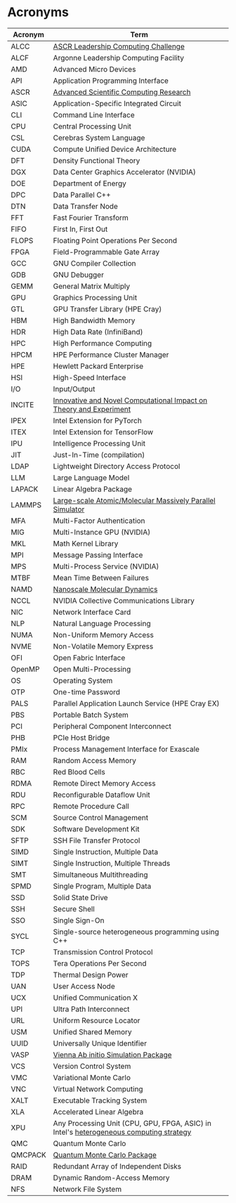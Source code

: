# Acronyms

| Acronym | Term |
| ------- | ---- |
| ALCC    | [ASCR Leadership Computing Challenge](https://science.osti.gov/ascr/Facilities/Accessing-ASCR-Facilities/ALCC) |
| ALCF    | Argonne Leadership Computing Facility |
| AMD     | Advanced Micro Devices |
| API     | Application Programming Interface |
| ASCR    | [Advanced Scientific Computing Research](https://www.energy.gov/science/ascr/advanced-scientific-computing-research) |
| ASIC    | Application-Specific Integrated Circuit |
| CLI     | Command Line Interface |
| CPU     | Central Processing Unit |
| CSL     | Cerebras System Language |
| CUDA    | Compute Unified Device Architecture |
| DFT     | Density Functional Theory |
| DGX     | Data Center Graphics Accelerator (NVIDIA) |
| DOE     | Department of Energy |
| DPC     | Data Parallel C++ |
| DTN     | Data Transfer Node |
| FFT     | Fast Fourier Transform |
| FIFO    | First In, First Out |
| FLOPS   | Floating Point Operations Per Second |
| FPGA    | Field-Programmable Gate Array |
| GCC     | GNU Compiler Collection |
| GDB     | GNU Debugger |
| GEMM    | General Matrix Multiply |
| GPU     | Graphics Processing Unit |
| GTL     | GPU Transfer Library (HPE Cray) |
| HBM     | High Bandwidth Memory |
| HDR     | High Data Rate (InfiniBand) |
| HPC     | High Performance Computing |
| HPCM    | HPE Performance Cluster Manager |
| HPE     | Hewlett Packard Enterprise |
| HSI     | High-Speed Interface |
| I/O     | Input/Output |
| INCITE  | [Innovative and Novel Computational Impact on Theory and Experiment](https://doeleadershipcomputing.org/) |
| IPEX    | Intel Extension for PyTorch |
| ITEX    | Intel Extension for TensorFlow |
| IPU     | Intelligence Processing Unit |
| JIT     | Just-In-Time (compilation) |
| LDAP    | Lightweight Directory Access Protocol |
| LLM     | Large Language Model |
| LAPACK  | Linear Algebra Package |
| LAMMPS  | [Large-scale Atomic/Molecular Massively Parallel Simulator](https://www.lammps.org/) |
| MFA     | Multi-Factor Authentication |
| MIG     | Multi-Instance GPU (NVIDIA) |
| MKL     | Math Kernel Library |
| MPI     | Message Passing Interface |
| MPS     | Multi-Process Service (NVIDIA) |
| MTBF    | Mean Time Between Failures |
| NAMD    | [Nanoscale Molecular Dynamics](https://www.ks.uiuc.edu/Research/namd/) |
| NCCL    | NVIDIA Collective Communications Library |
| NIC     | Network Interface Card |
| NLP     | Natural Language Processing |
| NUMA    | Non-Uniform Memory Access |
| NVME    | Non-Volatile Memory Express |
| OFI     | Open Fabric Interface |
| OpenMP  | Open Multi-Processing |
| OS      | Operating System |
| OTP     | One-time Password |
| PALS    | Parallel Application Launch Service (HPE Cray EX) |
| PBS     | Portable Batch System |
| PCI     | Peripheral Component Interconnect |
| PHB     | PCIe Host Bridge |
| PMIx    | Process Management Interface for Exascale |
| RAM     | Random Access Memory |
| RBC     | Red Blood Cells |
| RDMA    | Remote Direct Memory Access |
| RDU     | Reconfigurable Dataflow Unit |
| RPC     | Remote Procedure Call |
| SCM     | Source Control Management |
| SDK     | Software Development Kit |
| SFTP    | SSH File Transfer Protocol |
| SIMD    | Single Instruction, Multiple Data |
| SIMT    | Single Instruction, Multiple Threads |
| SMT     | Simultaneous Multithreading |
| SPMD    | Single Program, Multiple Data |
| SSD     | Solid State Drive |
| SSH     | Secure Shell |
| SSO     | Single Sign-On |
| SYCL    | Single-source heterogeneous programming using C++ |
| TCP     | Transmission Control Protocol |
| TOPS    | Tera Operations Per Second |
| TDP     | Thermal Design Power |
| UAN     | User Access Node |
| UCX     | Unified Communication X |
| UPI     | Ultra Path Interconnect |
| URL     | Uniform Resource Locator |
| USM     | Unified Shared Memory |
| UUID    | Universally Unique Identifier |
| VASP    | [Vienna Ab initio Simulation Package](https://www.vasp.at/) |
| VCS     | Version Control System |
| VMC     | Variational Monte Carlo |
| VNC     | Virtual Network Computing |
| XALT    | Executable Tracking System |
| XLA     | Accelerated Linear Algebra |
| XPU     | Any Processing Unit (CPU, GPU, FPGA, ASIC) in Intel's [heterogeneous computing strategy](https://www.intel.com/content/www/us/en/architecture-and-technology/xpu.html) |
| QMC     | Quantum Monte Carlo |
| QMCPACK | [Quantum Monte Carlo Package](https://qmcpack.org/) |
| RAID    | Redundant Array of Independent Disks |
| DRAM    | Dynamic Random-Access Memory |
| NFS     | Network File System | 